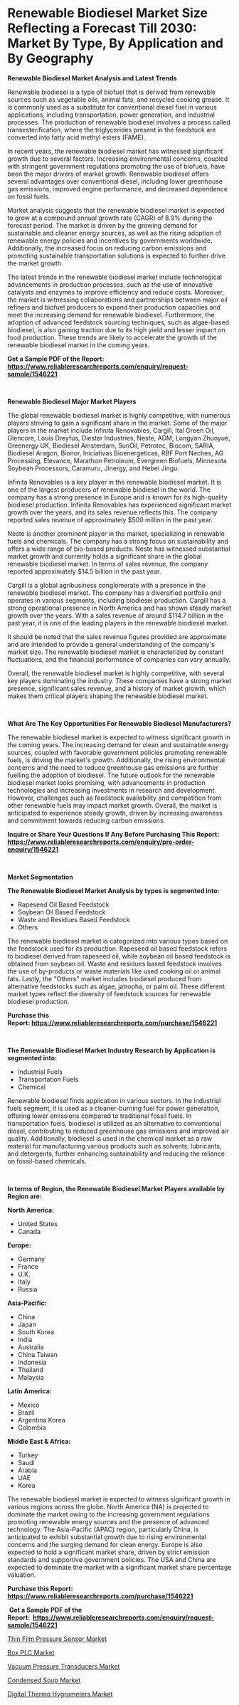 <p><h1>Renewable Biodiesel Market Size Reflecting a Forecast Till 2030: Market By Type, By Application and By Geography</h1></p><p><strong>Renewable Biodiesel Market Analysis and Latest Trends</strong></p>
<p><p>Renewable biodiesel is a type of biofuel that is derived from renewable sources such as vegetable oils, animal fats, and recycled cooking grease. It is commonly used as a substitute for conventional diesel fuel in various applications, including transportation, power generation, and industrial processes. The production of renewable biodiesel involves a process called transesterification, where the triglycerides present in the feedstock are converted into fatty acid methyl esters (FAME).</p><p>In recent years, the renewable biodiesel market has witnessed significant growth due to several factors. Increasing environmental concerns, coupled with stringent government regulations promoting the use of biofuels, have been the major drivers of market growth. Renewable biodiesel offers several advantages over conventional diesel, including lower greenhouse gas emissions, improved engine performance, and decreased dependence on fossil fuels.</p><p>Market analysis suggests that the renewable biodiesel market is expected to grow at a compound annual growth rate (CAGR) of 8.9% during the forecast period. The market is driven by the growing demand for sustainable and cleaner energy sources, as well as the rising adoption of renewable energy policies and incentives by governments worldwide. Additionally, the increased focus on reducing carbon emissions and promoting sustainable transportation solutions is expected to further drive the market growth.</p><p>The latest trends in the renewable biodiesel market include technological advancements in production processes, such as the use of innovative catalysts and enzymes to improve efficiency and reduce costs. Moreover, the market is witnessing collaborations and partnerships between major oil refiners and biofuel producers to expand their production capacities and meet the increasing demand for renewable biodiesel. Furthermore, the adoption of advanced feedstock sourcing techniques, such as algae-based biodiesel, is also gaining traction due to its high yield and lesser impact on food production. These trends are likely to accelerate the growth of the renewable biodiesel market in the coming years.</p></p>
<p><strong>Get a Sample PDF of the Report:&nbsp; <a href="https://www.reliableresearchreports.com/enquiry/request-sample/1546221">https://www.reliableresearchreports.com/enquiry/request-sample/1546221</a></strong></p>
<p>&nbsp;</p>
<p><strong>Renewable Biodiesel Major Market Players</strong></p>
<p><p>The global renewable biodiesel market is highly competitive, with numerous players striving to gain a significant share in the market. Some of the major players in the market include Infinita Renovables, Cargill, Ital Green Oil, Glencore, Louis Dreyfus, Diester Industries, Neste, ADM, Longyan Zhuoyue, Greenergy UK, Biodiesel Amsterdam, SunOil, Petrotec, Biocom, SARIA, Biodiesel Aragon, Bionor, Iniciativas Bioenergeticas, RBF Port Neches, AG Processing, Elevance, Marathon Petroleum, Evergreen Biofuels, Minnesota Soybean Processors, Caramuru, Jinergy, and Hebei Jingu.</p><p>Infinita Renovables is a key player in the renewable biodiesel market. It is one of the largest producers of renewable biodiesel in the world. The company has a strong presence in Europe and is known for its high-quality biodiesel production. Infinita Renovables has experienced significant market growth over the years, and its sales revenue reflects this. The company reported sales revenue of approximately $500 million in the past year.</p><p>Neste is another prominent player in the market, specializing in renewable fuels and chemicals. The company has a strong focus on sustainability and offers a wide range of bio-based products. Neste has witnessed substantial market growth and currently holds a significant share in the global renewable biodiesel market. In terms of sales revenue, the company reported approximately $14.5 billion in the past year.</p><p>Cargill is a global agribusiness conglomerate with a presence in the renewable biodiesel market. The company has a diversified portfolio and operates in various segments, including biodiesel production. Cargill has a strong operational presence in North America and has shown steady market growth over the years. With a sales revenue of around $114.7 billion in the past year, it is one of the leading players in the renewable biodiesel market.</p><p>It should be noted that the sales revenue figures provided are approximate and are intended to provide a general understanding of the company's market size. The renewable biodiesel market is characterized by constant fluctuations, and the financial performance of companies can vary annually.</p><p>Overall, the renewable biodiesel market is highly competitive, with several key players dominating the industry. These companies have a strong market presence, significant sales revenue, and a history of market growth, which makes them critical players shaping the renewable biodiesel market.</p></p>
<p>&nbsp;</p>
<p><strong>What Are The Key Opportunities For Renewable Biodiesel Manufacturers?</strong></p>
<p><p>The renewable biodiesel market is expected to witness significant growth in the coming years. The increasing demand for clean and sustainable energy sources, coupled with favorable government policies promoting renewable fuels, is driving the market's growth. Additionally, the rising environmental concerns and the need to reduce greenhouse gas emissions are further fuelling the adoption of biodiesel. The future outlook for the renewable biodiesel market looks promising, with advancements in production technologies and increasing investments in research and development. However, challenges such as feedstock availability and competition from other renewable fuels may impact market growth. Overall, the market is anticipated to experience steady growth, driven by increasing awareness and commitment towards reducing carbon emissions.</p></p>
<p><strong>Inquire or Share Your Questions If Any Before Purchasing This Report: <a href="https://www.reliableresearchreports.com/enquiry/pre-order-enquiry/1546221">https://www.reliableresearchreports.com/enquiry/pre-order-enquiry/1546221</a></strong></p>
<p>&nbsp;</p>
<p><strong>Market Segmentation</strong></p>
<p><strong>The Renewable Biodiesel Market Analysis by types is segmented into:</strong></p>
<p><ul><li>Rapeseed Oil Based Feedstock</li><li>Soybean Oil Based Feedstock</li><li>Waste and Residues Based Feedstock</li><li>Others</li></ul></p>
<p><p>The renewable biodiesel market is categorized into various types based on the feedstock used for its production. Rapeseed oil based feedstock refers to biodiesel derived from rapeseed oil, while soybean oil based feedstock is obtained from soybean oil. Waste and residues based feedstock involves the use of by-products or waste materials like used cooking oil or animal fats. Lastly, the "Others" market includes biodiesel produced from alternative feedstocks such as algae, jatropha, or palm oil. These different market types reflect the diversity of feedstock sources for renewable biodiesel production.</p></p>
<p><strong>Purchase this Report:&nbsp;<a href="https://www.reliableresearchreports.com/purchase/1546221">https://www.reliableresearchreports.com/purchase/1546221</a></strong></p>
<p>&nbsp;</p>
<p><strong>The Renewable Biodiesel Market Industry Research by Application is segmented into:</strong></p>
<p><ul><li>Industrial Fuels</li><li>Transportation Fuels</li><li>Chemical</li></ul></p>
<p><p>Renewable biodiesel finds application in various sectors. In the industrial fuels segment, it is used as a cleaner-burning fuel for power generation, offering lower emissions compared to traditional fossil fuels. In transportation fuels, biodiesel is utilized as an alternative to conventional diesel, contributing to reduced greenhouse gas emissions and improved air quality. Additionally, biodiesel is used in the chemical market as a raw material for manufacturing various products such as solvents, lubricants, and detergents, further enhancing sustainability and reducing the reliance on fossil-based chemicals.</p></p>
<p>&nbsp;</p>
<p><strong>In terms of Region, the Renewable Biodiesel Market Players available by Region are:</strong></p>
<p>
    <p> <strong> North America: </strong>
        <ul>
            <li>United States</li>
            <li>Canada</li>
        </ul>
        </p> 
    <p> <strong> Europe: </strong>
        <ul>
            <li>Germany</li>
            <li>France</li>
            <li>U.K.</li>
            <li>Italy</li>
            <li>Russia</li>
        </ul>
        </p> 
    <p> <strong> Asia-Pacific: </strong>
        <ul>
            <li>China</li>
            <li>Japan</li>
            <li>South Korea</li>
            <li>India</li>
            <li>Australia</li>
            <li>China Taiwan</li>
            <li>Indonesia</li>
            <li>Thailand</li>
            <li>Malaysia</li>
        </ul>
        </p> 
    <p> <strong> Latin America: </strong>
        <ul>
            <li>Mexico</li>
            <li>Brazil</li>
            <li>Argentina Korea</li>
            <li>Colombia</li>
        </ul>
        </p> 
    <p> <strong> Middle East & Africa: </strong>
        <ul>
            <li>Turkey</li>
            <li>Saudi</li>
            <li>Arabia</li>
            <li>UAE</li>
            <li>Korea</li>
        </ul>
    </p>
    </p>
<p><p>The renewable biodiesel market is expected to witness significant growth in various regions across the globe. North America (NA) is projected to dominate the market owing to the increasing government regulations promoting renewable energy sources and the presence of advanced technology. The Asia-Pacific (APAC) region, particularly China, is anticipated to exhibit substantial growth due to rising environmental concerns and the surging demand for clean energy. Europe is also expected to hold a significant market share, driven by strict emission standards and supportive government policies. The USA and China are expected to dominate the market with a significant market share percentage valuation.</p></p>
<p><strong>Purchase this Report: <a href="https://www.reliableresearchreports.com/purchase/1546221">https://www.reliableresearchreports.com/purchase/1546221</a></strong></p>
<p>&nbsp;<strong>Get a Sample PDF of the Report:&nbsp;&nbsp;<a href="https://www.reliableresearchreports.com/enquiry/request-sample/1546221">https://www.reliableresearchreports.com/enquiry/request-sample/1546221</a></strong></p>
<p><strong></strong></p>
<p><p><a href="https://medium.com/@anmolreportprime/thin-film-pressure-sensor-market-trends-forecast-and-competitive-analysis-to-2030-514468ae654e">Thin Film Pressure Sensor Market</a></p><p><a href="https://medium.com/@chiragreportprime3/box-plc-market-comprehensive-assessment-by-type-application-and-geography-3546a140d7aa">Box PLC Market</a></p><p><a href="https://medium.com/@jhonwin654/vacuum-pressure-transducers-market-research-report-its-history-and-forecast-2023-to-2030-fa7b0bf63da7">Vacuum Pressure Transducers Market</a></p><p><a href="https://medium.com/@debramedina73/analyzing-condensed-soup-market-global-industry-perspective-and-forecast-2023-to-2030-757868ddee13">Condensed Soup Market</a></p><p><a href="https://medium.com/@chiragreportprime4/digital-thermo-hygrometers-market-competitive-analysis-market-trends-and-forecast-to-2030-5b7aab24461a">Digital Thermo Hygrometers Market</a></p></p>